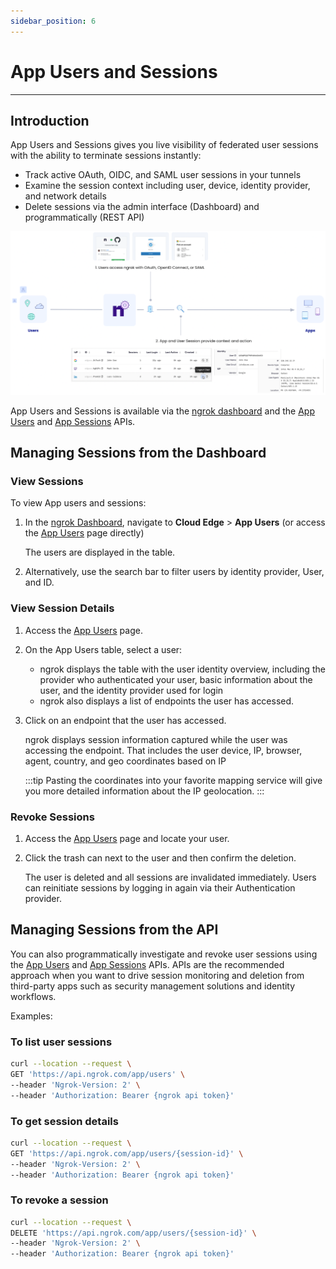 ```yaml
---
sidebar_position: 6
---
```


# App Users and Sessions

---

## Introduction

App Users and Sessions gives you live visibility of federated user sessions with the ability to terminate sessions instantly:

- Track active OAuth, OIDC, and SAML user sessions in your tunnels
- Examine the session context including user, device, identity provider, and network details
- Delete sessions via the admin interface (Dashboard) and programmatically (REST API)

![App Users and Sessions: Conceptual Architecture](/img/docs/app_user_session_diagram.png)

App Users and Sessions is available via the [ngrok dashboard](https://dashboard.ngrok.com/cloud-edge/app-users) and the [App Users](/docs/api/resources/application-users) and [App Sessions](/docs/api/resources/application-sessions) APIs.

## Managing Sessions from the Dashboard

### View Sessions

To view App users and sessions:

1. In the [ngrok Dashboard](https://dashboard.ngrok.com), navigate to **Cloud Edge** > **App Users** (or access the [App Users](https://dashboard.ngrok.com/cloud-edge/app-users) page directly)

   The users are displayed in the table.

1. Alternatively, use the search bar to filter users by identity provider, User, and ID.

### View Session Details

1. Access the [App Users](https://dashboard.ngrok.com/cloud-edge/app-users) page.

1. On the App Users table, select a user:

   - ngrok displays the table with the user identity overview, including the provider who authenticated your user, basic information about the user, and the identity provider used for login
   - ngrok also displays a list of endpoints the user has accessed.

1. Click on an endpoint that the user has accessed.

   ngrok displays session information captured while the user was accessing the endpoint. That includes the user device, IP, browser, agent, country, and geo coordinates based on IP

   :::tip
   Pasting the coordinates into your favorite mapping service will give you more detailed information about the IP geolocation.
   :::

### Revoke Sessions

1. Access the [App Users](https://dashboard.ngrok.com/cloud-edge/app-users) page and locate your user.

1. Click the trash can next to the user and then confirm the deletion.

   The user is deleted and all sessions are invalidated immediately.
   Users can reinitiate sessions by logging in again via their Authentication provider.

## Managing Sessions from the API

You can also programmatically investigate and revoke user sessions using the [App Users](/docs/api/resources/application-users) and [App Sessions](/docs/api/resources/application-sessions) APIs. APIs are the recommended approach when you want to drive session monitoring and deletion from third-party apps such as security management solutions and identity workflows.

Examples:

### To list user sessions

```bash
curl --location --request \
GET 'https://api.ngrok.com/app/users' \
--header 'Ngrok-Version: 2' \
--header 'Authorization: Bearer {ngrok api token}'
```

### To get session details

```bash
curl --location --request \
GET 'https://api.ngrok.com/app/users/{session-id}' \
--header 'Ngrok-Version: 2' \
--header 'Authorization: Bearer {ngrok api token}'
```

### To revoke a session

```bash
curl --location --request \
DELETE 'https://api.ngrok.com/app/users/{session-id}' \
--header 'Ngrok-Version: 2' \
--header 'Authorization: Bearer {ngrok api token}'
```
